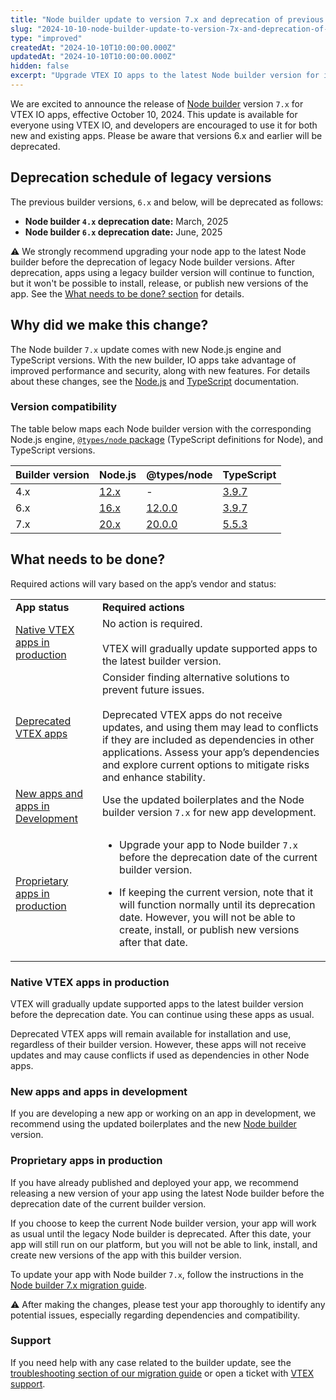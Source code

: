 ```yaml
---
title: "Node builder update to version 7.x and deprecation of previous builder versions"
slug: "2024-10-10-node-builder-update-to-version-7x-and-deprecation-of-previous-builder-versions"
type: "improved"
createdAt: "2024-10-10T10:00:00.000Z"
updatedAt: "2024-10-10T10:00:00.000Z"
hidden: false
excerpt: "Upgrade VTEX IO apps to the latest Node builder version for improved performance and security. Previous builder versions will be discontinued."
---
```


We are excited to announce the release of [Node builder](https://developers.vtex.com/docs/guides/vtex-io-documentation-node-builder) version `7.x` for VTEX IO apps, effective October 10, 2024. This update is available for everyone using VTEX IO, and developers are encouraged to use it for both new and existing apps. Please be aware that versions 6.x and earlier will be deprecated.

## Deprecation schedule of legacy versions

The previous builder versions, `6.x` and below, will be deprecated as follows:

- **Node builder `4.x` deprecation date:** March, 2025
- **Node builder `6.x` deprecation date:** June, 2025

⚠️ We strongly recommend upgrading your node app to the latest Node builder before the deprecation of legacy Node builder versions. After deprecation, apps using a legacy builder version will continue to function, but it won't be possible to install, release, or publish new versions of the app. See the [What needs to be done? section](#what-needs-to-be-done) for details.

## Why did we make this change?

The Node builder `7.x` update comes with new Node.js engine and TypeScript versions. With the new builder, IO apps take advantage of improved performance and security, along with new features. For details about these changes, see the [Node.js](https://nodejs.org/en/about/previous-releases) and [TypeScript](https://www.typescriptlang.org/docs/handbook/release-notes/typescript-5-5.html) documentation.

### Version compatibility

The table below maps each Node builder version with the corresponding Node.js engine, [`@types/node` package](https://www.npmjs.com/package/@types/node) (TypeScript definitions for Node), and TypeScript versions.

|Builder version|Node.js|@types/node|TypeScript|
|-|-|-|-|
|4.x|[12.x](https://nodejs.org/en/blog/release/v12.0.0)|-|[3.9.7](https://www.typescriptlang.org/docs/handbook/release-notes/typescript-3-9.html)|
|6.x|[16.x](https://nodejs.org/en/blog/release/v16.0.0)|[12.0.0](https://www.npmjs.com/package/@types/node/v/12.0.0)|[3.9.7](https://www.typescriptlang.org/docs/handbook/release-notes/typescript-3-9.html)|
|7.x|[20.x](https://nodejs.org/en/blog/release/v20.0.0)|[20.0.0](https://www.npmjs.com/package/@types/node/v/20.0.0)|[5.5.3](https://www.typescriptlang.org/docs/handbook/release-notes/typescript-5-5.html)|

## What needs to be done?

Required actions will vary based on the app’s vendor and status:

<table>
  <tr>
    <td><b>App status</b></td>
    <td><b>Required actions</b></td>
  </tr>
  <tr>
    <td><a href="#native-vtex-apps-in-production">Native VTEX apps in production</a></td>
    <td>No action is required. <br><br>VTEX will gradually update supported apps to the latest builder version.</td>
  </tr>
  <tr>
    <td><a href="#native-vtex-apps-in-production">Deprecated VTEX apps</a></td>
    <td>Consider finding alternative solutions to prevent future issues. <br><br>Deprecated VTEX apps do not receive updates, and using them may lead to conflicts if they are included as dependencies in other applications. Assess your app’s dependencies and explore current options to mitigate risks and enhance stability.</td>
  </tr>
  <tr>
    <td><a href="#new-apps-and-apps-in-development">New apps and apps in Development</a></td>
    <td>Use the updated boilerplates and the Node builder version <code>7.x</code> for new app development.</td>
  </tr>
  <tr>
    <td><a href="#proprietary-apps-in-production">Proprietary apps in production</a></td>
    <td>
      <ul>
        <li>Upgrade your app to Node builder <code>7.x</code> before the deprecation date of the current builder version.</li>
      </ul>
      <ul>
        <li>If keeping the current version, note that it will function normally until its deprecation date. However, you will not be able to create, install, or publish new versions after that date.</li>
      </ul>
    </td>
  </tr>
</table>

### Native VTEX apps in production

VTEX will gradually update supported apps to the latest builder version before the deprecation date. You can continue using these apps as usual.

Deprecated VTEX apps will remain available for installation and use, regardless of their builder version. However, these apps will not receive updates and may cause conflicts if used as dependencies in other Node apps.

### New apps and apps in development

If you are developing a new app or working on an app in development, we recommend using the updated boilerplates and the new [Node builder](https://developers.vtex.com/docs/guides/vtex-io-documentation-node-builder) version.

### Proprietary apps in production

If you have already published and deployed your app, we recommend releasing a new version of your app using the latest Node builder before the deprecation date of the current builder version.

If you choose to keep the current Node builder version, your app will work as usual until the legacy Node builder is deprecated. After this date, your app will still run on our platform, but you will not be able to link, install, and create new versions of the app with this builder version.

To update your app with Node builder `7.x`, follow the instructions in the [Node builder 7.x migration guide](https://developers.vtex.com/docs/guides/node-builder-7x-migration-guide).

⚠️ After making the changes, please test your app thoroughly to identify any potential issues, especially regarding dependencies and compatibility.

### Support

If you need help with any case related to the builder update, see the [troubleshooting section of our migration guide](https://developers.vtex.com/docs/guides/node-builder-7x-migration-guide#troubleshooting) or open a ticket with [VTEX support](https://help.vtex.com/en/support).

